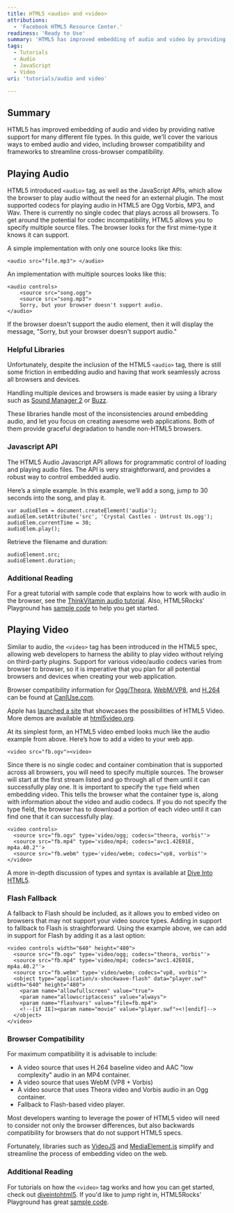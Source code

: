 ```yaml
---
title: HTML5 <audio> and <video>
attributions:
  - 'Facebook HTML5 Resource Center.'
readiness: 'Ready to Use'
summary: 'HTML5 has improved embedding of audio and video by providing native support for many different file types. In this guide, we''ll cover the various ways to embed audio and video, including browser compatibility and frameworks to streamline cross-browser compatibility.'
tags:
  - Tutorials
  - Audio
  - JavaScript
  - Video
uri: 'tutorials/audio and video'

---
```

## <span>Summary</span>

HTML5 has improved embedding of audio and video by providing native support for many different file types. In this guide, we'll cover the various ways to embed audio and video, including browser compatibility and frameworks to streamline cross-browser compatibility.

## <span>Playing Audio</span>

HTML5 introduced `<audio>` tag, as well as the JavaScript APIs, which allow the browser to play audio without the need for an external plugin. The most supported codecs for playing audio in HTML5 are Ogg Vorbis, MP3, and Wav. There is currently no single codec that plays across all browsers. To get around the potential for codec incompatibility, HTML5 allows you to specify multiple source files. The browser looks for the first mime-type it knows it can support.

A simple implementation with only one source looks like this:

    <audio src="file.mp3"> </audio>

An implementation with multiple sources looks like this:

    <audio controls>
        <source src="song.ogg">
        <source src="song.mp3">
        Sorry, but your browser doesn't support audio.
    </audio>

If the browser doesn't support the audio element, then it will display the message, "Sorry, but your browser doesn't support audio."

### <span>Helpful Libraries</span>

Unfortunately, despite the inclusion of the HTML5 `<audio>` tag, there is still some friction in embedding audio and having that work seamlessly across all browsers and devices.

Handling multiple devices and browsers is made easier by using a library such as [Sound Manager 2](http://www.schillmania.com/projects/soundmanager2/) or [Buzz](http://buzz.jaysalvat.com/).

These libraries handle most of the inconsistencies around embedding audio, and let you focus on creating awesome web applications. Both of them provide graceful degradation to handle non-HTML5 browsers.

### <span>Javascript API</span>

The HTML5 Audio Javascript API allows for programmatic control of loading and playing audio files. The API is very straightforward, and provides a robust way to control embedded audio.

Here’s a simple example. In this example, we’ll add a song, jump to 30 seconds into the song, and play it.

    var audioElem = document.createElement('audio');
    audioElem.setAttribute('src', 'Crystal Castles - Untrust Us.ogg');
    audioElem.currentTime = 30;
    audioElem.play();

Retrieve the filename and duration:

    audioElement.src;
    audioElement.duration;

### <span>Additional Reading</span>

For a great tutorial with sample code that explains how to work with audio in the browser, see the [ThinkVitamin audio tutorial](http://thinkvitamin.com/code/html5-audio-unplugged/). Also, HTML5Rocks' Playground has [sample code](http://playground.html5rocks.com/#audio_tag) to help you get started.

## <span>Playing Video</span>

Similar to audio, the `<video>` tag has been introduced in the HTML5 spec, allowing web developers to harness the ability to play video without relying on third-party plugins. Support for various video/audio codecs varies from browser to browser, so it is imperative that you plan for all potential browsers and devices when creating your web application.

Browser compatibility information for [Ogg/Theora](http://caniuse.com/#search=ogg), [WebM/VP8](http://caniuse.com/#search=webm), and [H.264](http://caniuse.com/#search=mpeg) can be found at [CanIUse.com](http://caniuse.com/#search=video).

Apple has [launched a site](http://www.apple.com/html5/showcase/video/) that showcases the possibilities of HTML5 Video. More demos are available at [html5video.org](http://html5video.org/blog/demos/).

At its simplest form, an HTML5 video embed looks much like the audio example from above. Here’s how to add a video to your web app.

    <video src="fb.ogv"><video>

Since there is no single codec and container combination that is supported across all browsers, you will need to specify multiple sources. The browser will start at the first stream listed and go through all of them until it can successfully play one. It is important to specify the `type` field when embedding video. This tells the browser what the container type is, along with information about the video and audio codecs. If you do not specify the type field, the browser has to download a portion of each video until it can find one that it can successfully play.

    <video controls>
      <source src="fb.ogv" type='video/ogg; codecs="theora, vorbis"'>
      <source src="fb.mp4" type='video/mp4; codecs="avc1.42E01E, mp4a.40.2"'>
      <source src="fb.webm" type='video/webm; codecs="vp8, vorbis"'>
    </video>

A more in-depth discussion of types and syntax is available at [Dive Into HTML5](http://diveintohtml5.org/video.html#markup).

### <span>Flash Fallback</span>

A fallback to Flash should be included, as it allows you to embed video on browsers that may not support your video source types. Adding in support to fallback to Flash is straightforward. Using the example above, we can add in support for Flash by adding it as a last option:

    <video controls width="640" height="480">
      <source src="fb.ogv" type='video/ogg; codecs="theora, vorbis"'>
      <source src="fb.mp4" type='video/mp4; codecs="avc1.42E01E, mp4a.40.2"'>
      <source src="fb.webm" type='video/webm; codecs="vp8, vorbis"'>
      <object type="application/x-shockwave-flash" data="player.swf" width="640" height="480">
        <param name="allowfullscreen" value="true">
        <param name="allowscriptaccess" value="always">
        <param name="flashvars" value="file=fb.mp4">
        <!--[if IE]><param name="movie" value="player.swf"><![endif]-->
      </object>
    </video>

### <span>Browser Compatibility</span>

For maximum compatibility it is advisable to include:

-   A video source that uses H.264 baseline video and AAC "low complexity" audio in an MP4 container.
-   A video source that uses WebM (VP8 + Vorbis)
-   A video source that uses Theora video and Vorbis audio in an Ogg container.
-   Fallback to Flash-based video player.

Most developers wanting to leverage the power of HTML5 video will need to consider not only the browser differences, but also backwards compatibility for browsers that do not support HTML5 specs.

Fortunately, libraries such as [VideoJS](http://www.videojs.com) and [MediaElement.js](http://www.mediaelementjs.com/) simplify and streamline the process of embedding video on the web.

### <span>Additional Reading</span>

For tutorials on how the `<video>` tag works and how you can get started, check out [diveintohtml5](http://diveintohtml5.info/video.html). If you'd like to jump right in, HTML5Rocks' Playground has great [sample code](http://playground.html5rocks.com/#video_tag).